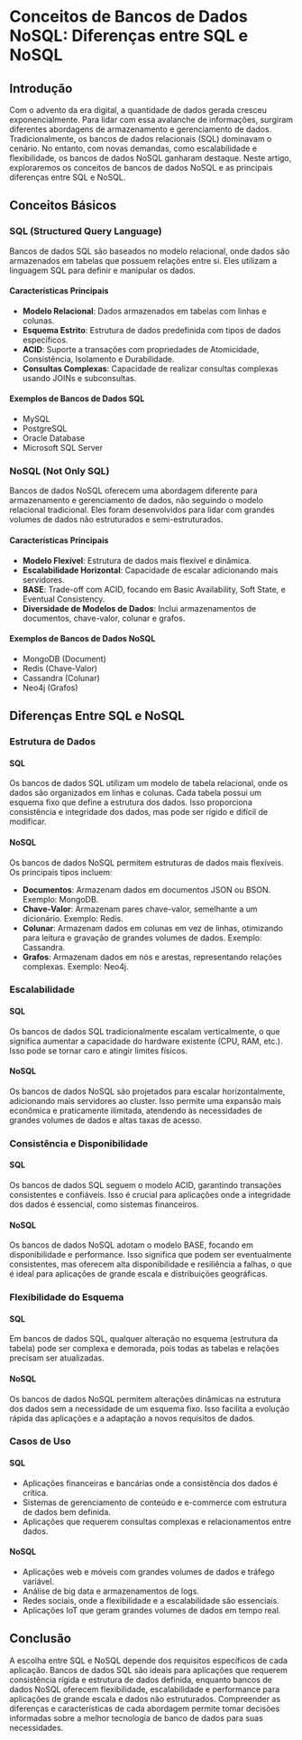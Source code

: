 # Conceitos de Bancos de Dados NoSQL: Diferenças entre SQL e NoSQL

## Introdução

Com o advento da era digital, a quantidade de dados gerada cresceu exponencialmente. Para lidar com essa avalanche de informações, surgiram diferentes abordagens de armazenamento e gerenciamento de dados. Tradicionalmente, os bancos de dados relacionais (SQL) dominavam o cenário. No entanto, com novas demandas, como escalabilidade e flexibilidade, os bancos de dados NoSQL ganharam destaque. Neste artigo, exploraremos os conceitos de bancos de dados NoSQL e as principais diferenças entre SQL e NoSQL.

## Conceitos Básicos

### SQL (Structured Query Language)

Bancos de dados SQL são baseados no modelo relacional, onde dados são armazenados em tabelas que possuem relações entre si. Eles utilizam a linguagem SQL para definir e manipular os dados.

#### Características Principais
- **Modelo Relacional**: Dados armazenados em tabelas com linhas e colunas.
- **Esquema Estrito**: Estrutura de dados predefinida com tipos de dados específicos.
- **ACID**: Suporte a transações com propriedades de Atomicidade, Consistência, Isolamento e Durabilidade.
- **Consultas Complexas**: Capacidade de realizar consultas complexas usando JOINs e subconsultas.

#### Exemplos de Bancos de Dados SQL
- MySQL
- PostgreSQL
- Oracle Database
- Microsoft SQL Server

### NoSQL (Not Only SQL)

Bancos de dados NoSQL oferecem uma abordagem diferente para armazenamento e gerenciamento de dados, não seguindo o modelo relacional tradicional. Eles foram desenvolvidos para lidar com grandes volumes de dados não estruturados e semi-estruturados.

#### Características Principais
- **Modelo Flexível**: Estrutura de dados mais flexível e dinâmica.
- **Escalabilidade Horizontal**: Capacidade de escalar adicionando mais servidores.
- **BASE**: Trade-off com ACID, focando em Basic Availability, Soft State, e Eventual Consistency.
- **Diversidade de Modelos de Dados**: Inclui armazenamentos de documentos, chave-valor, colunar e grafos.

#### Exemplos de Bancos de Dados NoSQL
- MongoDB (Document)
- Redis (Chave-Valor)
- Cassandra (Colunar)
- Neo4j (Grafos)

## Diferenças Entre SQL e NoSQL

### Estrutura de Dados

#### SQL
Os bancos de dados SQL utilizam um modelo de tabela relacional, onde os dados são organizados em linhas e colunas. Cada tabela possui um esquema fixo que define a estrutura dos dados. Isso proporciona consistência e integridade dos dados, mas pode ser rígido e difícil de modificar.

#### NoSQL
Os bancos de dados NoSQL permitem estruturas de dados mais flexíveis. Os principais tipos incluem:
- **Documentos**: Armazenam dados em documentos JSON ou BSON. Exemplo: MongoDB.
- **Chave-Valor**: Armazenam pares chave-valor, semelhante a um dicionário. Exemplo: Redis.
- **Colunar**: Armazenam dados em colunas em vez de linhas, otimizando para leitura e gravação de grandes volumes de dados. Exemplo: Cassandra.
- **Grafos**: Armazenam dados em nós e arestas, representando relações complexas. Exemplo: Neo4j.

### Escalabilidade

#### SQL
Os bancos de dados SQL tradicionalmente escalam verticalmente, o que significa aumentar a capacidade do hardware existente (CPU, RAM, etc.). Isso pode se tornar caro e atingir limites físicos.

#### NoSQL
Os bancos de dados NoSQL são projetados para escalar horizontalmente, adicionando mais servidores ao cluster. Isso permite uma expansão mais econômica e praticamente ilimitada, atendendo às necessidades de grandes volumes de dados e altas taxas de acesso.

### Consistência e Disponibilidade

#### SQL
Os bancos de dados SQL seguem o modelo ACID, garantindo transações consistentes e confiáveis. Isso é crucial para aplicações onde a integridade dos dados é essencial, como sistemas financeiros.

#### NoSQL
Os bancos de dados NoSQL adotam o modelo BASE, focando em disponibilidade e performance. Isso significa que podem ser eventualmente consistentes, mas oferecem alta disponibilidade e resiliência a falhas, o que é ideal para aplicações de grande escala e distribuições geográficas.

### Flexibilidade do Esquema

#### SQL
Em bancos de dados SQL, qualquer alteração no esquema (estrutura da tabela) pode ser complexa e demorada, pois todas as tabelas e relações precisam ser atualizadas.

#### NoSQL
Os bancos de dados NoSQL permitem alterações dinâmicas na estrutura dos dados sem a necessidade de um esquema fixo. Isso facilita a evolução rápida das aplicações e a adaptação a novos requisitos de dados.

### Casos de Uso

#### SQL
- Aplicações financeiras e bancárias onde a consistência dos dados é crítica.
- Sistemas de gerenciamento de conteúdo e e-commerce com estrutura de dados bem definida.
- Aplicações que requerem consultas complexas e relacionamentos entre dados.

#### NoSQL
- Aplicações web e móveis com grandes volumes de dados e tráfego variável.
- Análise de big data e armazenamentos de logs.
- Redes sociais, onde a flexibilidade e a escalabilidade são essenciais.
- Aplicações IoT que geram grandes volumes de dados em tempo real.

## Conclusão

A escolha entre SQL e NoSQL depende dos requisitos específicos de cada aplicação. Bancos de dados SQL são ideais para aplicações que requerem consistência rígida e estrutura de dados definida, enquanto bancos de dados NoSQL oferecem flexibilidade, escalabilidade e performance para aplicações de grande escala e dados não estruturados. Compreender as diferenças e características de cada abordagem permite tomar decisões informadas sobre a melhor tecnologia de banco de dados para suas necessidades.